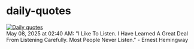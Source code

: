 # daily-quotes
[![Daily quotes](https://github.com/ceepu8/daily-quotes/actions/workflows/daily-quote.yml/badge.svg)](https://github.com/ceepu8/daily-quotes/actions/workflows/daily-quote.yml)<br/>
May 08, 2025 at 02:40 AM: "I Like To Listen. I Have Learned A Great Deal From Listening Carefully. Most People Never Listen." - Ernest Hemingway
